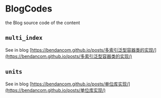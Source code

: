 # BlogCodes
the Blog source code of the content

## `multi_index`

See in blog [https://bendancom.github.io/posts/多索引泛型容器类的实现/](https://bendancom.github.io/posts/多索引泛型容器类的实现/)

## `units`

See in blog [https://bendancom.github.io/posts/单位库实现/](https://bendancom.github.io/posts/单位库实现/)
